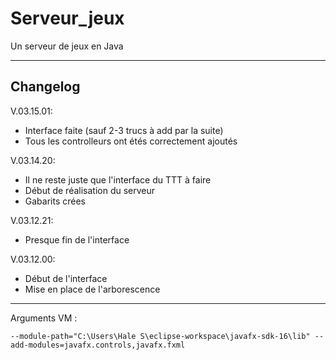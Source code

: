 # Serveur_jeux
Un serveur de jeux en Java
___

## Changelog


V.03.15.01:
- Interface faite (sauf 2-3 trucs à add par la suite)
- Tous les controlleurs ont étés correctement ajoutés

V.03.14.20:
- Il ne reste juste que l'interface du TTT à faire
- Début de réalisation du serveur
- Gabarits crées

V.03.12.21:
- Presque fin de l'interface

V.03.12.00:
- Début de l'interface
- Mise en place de l'arborescence

___

Arguments VM :

```
--module-path="C:\Users\Hale S\eclipse-workspace\javafx-sdk-16\lib" --add-modules=javafx.controls,javafx.fxml
```